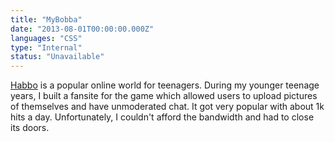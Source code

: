 ```yaml
---
title: "MyBobba"
date: "2013-08-01T00:00:00.000Z"
languages: "CSS"
type: "Internal"
status: "Unavailable"
---
```

[Habbo](http://habbo.com/) is a popular online world for teenagers. During my younger teenage years, I built a fansite for the game which allowed users to upload pictures of themselves and have unmoderated chat. It got very popular with about 1k hits a day. Unfortunately, I couldn't afford the bandwidth and had to close its doors.

